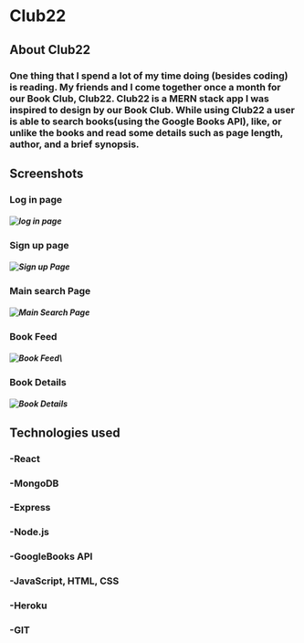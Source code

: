 # Club22 


## About Club22
### One thing that I spend a lot of my time doing (besides coding) is reading. My friends and I come together once a month for our Book Club, Club22.  Club22 is a MERN stack app I was inspired to design by our Book Club. While using Club22 a user is able to search books(using the Google Books API), like, or unlike the books and read some details such as page length, author, and a brief synopsis.

## Screenshots

### Log in page
##### ![log in page ](https://i.ibb.co/h2nRYN4/Screen-Shot-2022-05-25-at-1-02-14-PM.png)
### Sign up page
##### ![Sign up Page](https://i.ibb.co/KVpXXqG/Screen-Shot-2022-05-25-at-1-02-25-PM.png)
### Main search Page
##### ![Main Search Page ](https://i.ibb.co/jZcSvMV/Screen-Shot-2022-05-25-at-1-02-37-PM.png)
### Book Feed
##### ![Book Feed ](https://i.ibb.co/dfYG4C7/Screen-Shot-2022-05-25-at-1-03-22-PM.png)\
### Book Details
##### ![Book Details ](https://i.ibb.co/MNb8fsx/Screen-Shot-2022-05-25-at-1-04-17-PM.png)

## Technologies used

### -React
### -MongoDB
### -Express
### -Node.js
### -GoogleBooks API
### -JavaScript, HTML, CSS
### -Heroku
### -GIT
